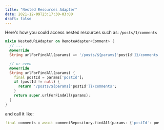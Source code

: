 ```yaml
---
title: "Nested Resources Adapter"
date: 2021-12-09T23:17:30-03:00
draft: false
---
```


Here's how you could access nested resources such as: `/posts/1/comments`

```dart
mixin NestedURLAdapter on RemoteAdapter<Comment> {
  // ...
  @override
  String urlForFindAll(params) => '/posts/${params['postId']}/comments';

  // or even
  @override
  String urlForFindAll(params) {
    final postId = params['postId'];
    if (postId != null) {
      return '/posts/${params['postId']}/comments';
    }
    return super.urlForFindAll(params);
  }
}
```

and call it like:

```dart
final comments = await commentRepository.findAll(params: {'postId': post.id });
```
